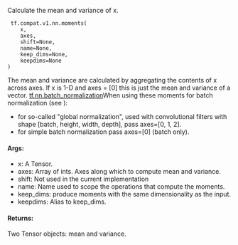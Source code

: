 Calculate the mean and variance of x.

```
 tf.compat.v1.nn.moments(
    x,
    axes,
    shift=None,
    name=None,
    keep_dims=None,
    keepdims=None
)
```
The mean and variance are calculated by aggregating the contents of x across axes. If x is 1-D and axes = [0] this is just the mean and variance of a vector.
[tf.nn.batch_normalization](https://tensorflow.google.cn/api_docs/python/tf/nn/batch_normalization)When using these moments for batch normalization (see ):

- for so-called "global normalization", used with convolutional filters with shape [batch, height, width, depth], pass axes=[0, 1, 2].
- for simple batch normalization pass axes=[0] (batch only).
#### Args:
- x: A Tensor.
- axes: Array of ints. Axes along which to compute mean and variance.
- shift: Not used in the current implementation
- name: Name used to scope the operations that compute the moments.
- keep_dims: produce moments with the same dimensionality as the input.
- keepdims: Alias to keep_dims.
#### Returns:
Two Tensor objects: mean and variance.
